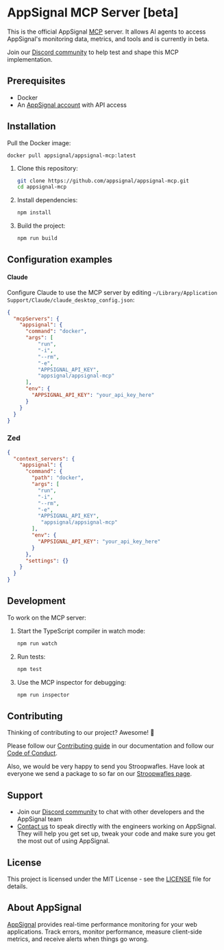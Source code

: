 # AppSignal MCP Server [beta]

This is the official AppSignal [MCP][mcp] server. It allows AI agents to access AppSignal's monitoring data, metrics, and tools and is currently in beta.

Join our  [Discord community][discord] to help test and shape this MCP implementation.

## Prerequisites

- Docker
- An [AppSignal account][appsignal-sign-up] with API access

## Installation

Pull the Docker image:

```
docker pull appsignal/appsignal-mcp:latest
```

1. Clone this repository:
   ```bash
   git clone https://github.com/appsignal/appsignal-mcp.git
   cd appsignal-mcp
   ```

2. Install dependencies:
   ```bash
   npm install
   ```

3. Build the project:
   ```bash
   npm run build
   ```

## Configuration examples

#### Claude

Configure Claude to use the MCP server by editing `~/Library/Application Support/Claude/claude_desktop_config.json`:

```json
{
  "mcpServers": {
    "appsignal": {
      "command": "docker",
      "args": [
          "run",
          "-i",
          "--rm",
          "-e",
          "APPSIGNAL_API_KEY",
          "appsignal/appsignal-mcp"
      ],
      "env": {
        "APPSIGNAL_API_KEY": "your_api_key_here"
      }
    }
  }
}
```

### Zed

```json
{
  "context_servers": {
    "appsignal": {
      "command": {
        "path": "docker",
        "args": [
          "run",
          "-i",
          "--rm",
          "-e",
          "APPSIGNAL_API_KEY",
           "appsignal/appsignal-mcp"
        ],
        "env": {
          "APPSIGNAL_API_KEY": "your_api_key_here"
        }
      },
      "settings": {}
    }
  }
}
```

## Development

To work on the MCP server:

1. Start the TypeScript compiler in watch mode:
   ```bash
   npm run watch
   ```

2. Run tests:
   ```bash
   npm test
   ```

3. Use the MCP inspector for debugging:
   ```bash
   npm run inspector
   ```

## Contributing

Thinking of contributing to our project? Awesome! 🚀

Please follow our [Contributing guide][contributing-guide] in our
documentation and follow our [Code of Conduct][coc].

Also, we would be very happy to send you Stroopwafles. Have look at everyone
we send a package to so far on our [Stroopwafles page][waffles-page].

## Support

- Join our [Discord community][discord] to chat with other developers and the AppSignal team
- [Contact us][contact] to speak directly with the engineers working on AppSignal. They will help you get set up, tweak your code and make sure you get the most out of using AppSignal.

## License

This project is licensed under the MIT License - see the [LICENSE](LICENSE) file for details.

## About AppSignal

[AppSignal][appsignal] provides real-time performance monitoring for your web applications. Track errors, monitor performance, measure client-side metrics, and receive alerts when things go wrong.

[mcp]: https://github.com/anthropics/anthropic-tools/blob/main/model-context-protocol.md
[appsignal]: https://www.appsignal.com
[appsignal-sign-up]: https://appsignal.com/users/sign_up
[contact]: mailto:support@appsignal.com
[coc]: https://docs.appsignal.com/appsignal/code-of-conduct.html
[waffles-page]: https://www.appsignal.com/waffles
[contributing-guide]: https://docs.appsignal.com/appsignal/contributing.html
[discord]: https://discord.gg/fT2cbMuQSJ

